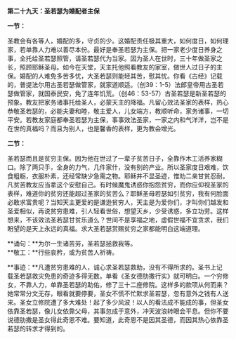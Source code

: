 **第二十九天：圣若瑟为婚配者主保**

**一节：**

圣教会有各等人，婚配的多，守贞的少。这婚配责任极其重大，如何度日，如何理家，若单靠人力难以善尽本份。最好是奉圣若瑟为主保。把一家老少度日养身之事，全托给圣若瑟照管，请圣若瑟代为当家。因为圣人在世时，三十年做圣家之长，照顾耶稣圣母。如今在天堂，天主托他照看教友的家室，做世人过日子的主保。婚配的人难免多苦多忧，大圣若瑟则能轻其苦，慰其忧。你看《古经》记载的，普提法尔用古圣若瑟做管家，就家道顺适。（创39：1-5）法郎皇帝用古圣若瑟做管家，就国泰民安，免了连年饥荒。（创46：53-57）古圣若瑟是新圣若瑟的预象。教友把家务诸事托给圣人，必蒙天主的降福。凡留心效法圣家的表样，热心恭敬圣若瑟的，必能夫妻和睦，敬主爱人，儿女端方，教顺听命，家务诸事，一切平安。若教友家庭都奉圣若瑟为主保，事事效法圣家，一家之内和气洋洋，岂不是在世的真福吗？而且为别人，也是馨香的表样，更为教会增光。

**二节：**

圣若瑟而且是贫穷主保。因为他在世过了一辈子贫苦日子，全靠作木工活养家糊口。除了两只手，全身的力气，几件家什，没有别的产业。所以圣家度日艰难，饮食粗粝，衣服朴素，还经常缺少急需之物。耶稣并不显圣迹，惟劝二亲甘贫忍耐。凡贫苦教友应当拿这个安慰自己。有时候魔鬼诱惑你抱怨贫穷，而你应仰视圣家的表样，难道你的贫穷还能超过圣家的贫苦么？耶稣圣母若瑟如引贫穷，我有何脸面必敢求富贵呢？当知天主更爱的是谦逊贫穷人，天主是为爱你们，才叫你们越发和圣爱相似，再说贫穷患难，引人轻看世俗，想望天乡，少受诱惑，多立功劳。这样想来，不该效法圣若瑟甘贫乐道么？世间不是享福之地，虚假世福不宜贪求，我们盼望的是天上永远的真福。求大圣若瑟赏赐贫穷之家都能明白这端道理。

**诵句：**为尔一生诸苦劳，圣若瑟拯救我等。  
**敬工：**行些哀矜，或为贫苦人祈祷。

**事迹：**凡遭贫穷患难的人，诚心求圣若瑟救助，没有不得所求的。圣书上记载圣若瑟救灾免患的奇迹多得无数。单看《圣女德肋撒行实》就可明白。一个穷修女，不靠人力，单靠圣若瑟的助佑，修了三十二座修院。这样多的款项从何而来？她常常分文无存，眼看就要停要，圣女不慌不忙默求圣若瑟，忽有意外之钱有人送来。圣女立修院遭了多大难处！起了多少风波！以人的看法成不能成的事，但圣女依靠圣若瑟，像儿女依靠父母，其事忽成于意外，冲天波浪转眼会平息。但你不要说德肋撒是圣女得此奇恩不难。要知道，此奇恩不是因其圣德，而因其热心依靠圣若瑟的转求才得到的。